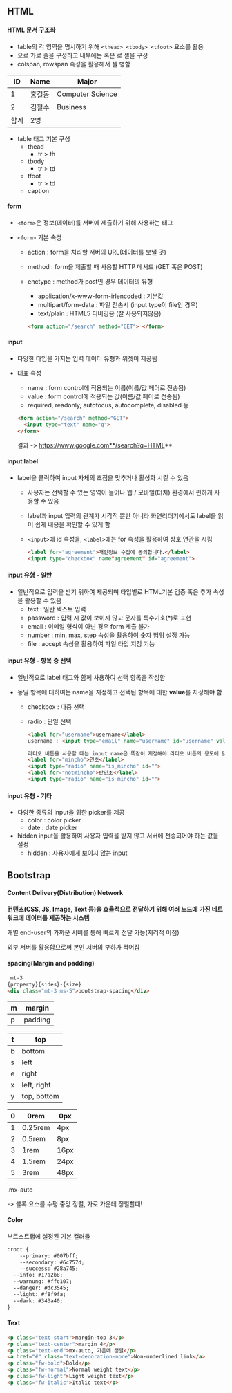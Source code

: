 ## HTML

#### HTML 문서 구조화

- table의 각 영역을 명시하기 위해 `<thead> <tbody> <tfoot>` 요소를 활용
- 으로 가로 줄을 구성하고 내부에는 혹은 로 셀을 구성
- colspan, rowspan 속성을 활용해서 셀 병함

| ID   | Name   | Major            |
| ---- | ------ | ---------------- |
| 1    | 홍길동 | Computer Science |
| 2    | 김철수 | Business         |
| 합계 | 2명    |                  |

- table 태그 기본 구성
  - thead
    - tr > th
  - tbody
    - tr > td
  - tfoot
    - tr > td
  - caption



#### form

- `<form>`은 정보(데이터)를 서버에 제출하기 위해 사용하는 태그

- `<form>` 기본 속성

  - action : form을 처리할 서버의 URL(데이터를 보낼 곳)

  - method : form을 제출할 때 사용할 HTTP 메서드 (GET 혹은 POST)

  - enctype : method가 post인 경우 데이터의 유형

    - application/x-www-form-irlencoded : 기본값
    - multipart/form-data : 파일 전송시 (input type이 file인 경우)
    - text/plain : HTML5 디버깅용 (잘 사용되지않음)

    ```html
    <form action="/search" method="GET"> </form> 
    ```



#### input

- 다양한 타입을 가지는 입력 데이터 유형과 위젯이 제공됨

- 대표 속성

  - name : form control에 적용되는 이름(이름/값 페어로 전송됨)
  - value : form control에 적용되는 값(이름/값 페어로 전송됨)
  - required, readonly, autofocus, autocomplete, disabled 등

  ```html
  <form action="/search" method="GET"> 
  	<input type="text" name="q">
  </form> 
  ```

  결과 -> https://www.google.com**/search?q=HTML**



#### input label

- label을 클릭하여 input 자체의 초점을 맞추거나 활성화 시킬 수 있음

  - 사용자는 선택할 수 있는 영역이 늘어나 웹 / 모바일(터치) 환경에서 편하게 사용할 수 있음

  - label과 input 입력의 관계가 시각적 뿐만 아니라 화면리더기에서도 label을 읽어 쉽게 내용을 확인할 수 있게 함

  - `<input>`에 id 속성을, `<label>`에는 for 속성을 활용하여 상호 연관을 시킴

    ```html
    <label for="agreement">개인정보 수집에 동의합니다.</label>
    <input type="checkbox" name"agreement" id="agreement">
    ```



#### input 유형 - 일반

- 일반적으로 입력을 받기 위하여 제공되며 타입별로 HTML기본 검증 혹은 추가 속성을 활용할 수 있음
  - text : 일반 텍스트 입력
  - password : 입력 시 값이 보이지 않고 문자를 특수기호(*)로 표현
  - email : 이메일 형식이 아닌 경우 form 제출 불가
  - number : min, max, step 속성을 활용하여 숫자 범위 설정 가능
  - file : accept 속성을 활용하여 파일 타입 지정 기능



#### input 유형 - 항목 중 선택

- 일반적으로 label 태그와 함께 사용하여 선택 항목을 작성함

- 동일 항목에 대하여는 name을 지정하고 선택된 항목에 대한 **value**를 지정해야 함

  - checkbox : 다중 선택

  - radio : 단일 선택

    ```html
    <label for="username">username</label>
    username : <input type="email" name="username" id="username" value="fx887722@naver.com">
    
    라디오 버튼을 사용할 때는 input name은 똑같이 지정해야 라디오 버튼의 용도에 맞게 동작이 가능 
    <label for="mincho">민초</label>
    <input type="radio" name="is_mincho" id="">
    <label for="notmincho">반민초</label>
    <input type="radio" name="is_mincho" id="">
    ```



#### input 유형 - 기타

- 다양한 종류의 input을 위한 picker를 제공
  - color : color picker
  - date : date picker
- hidden input을 활용하여 사용자 입력을 받지 않고 서버에 전송되어야 하는 값을 설정
  - hidden : 사용자에게 보이지 않는 input



## Bootstrap

#### Content Delivery(Distribution) Network

**컨텐츠(CSS, JS, Image, Text 등)을 효율적으로 전달하기 위해 여러 노드에 가진 네트워크에 데이터를 제공하는 시스템**

개별 end-user의 가까운 서버를 통해 빠르게 전달 가능(지리적 이점)

외부 서버를 활용함으로써 본인 서버의 부하가 적어짐



#### spacing(Margin and padding)

```html
 mt-3
{property}{sides}-{size}
<div class="mt-3 ms-5">bootstrap-spacing</div>
```

| m    | margin  |
| ---- | ------- |
| p    | padding |

| t    | top         |
| ---- | ----------- |
| b    | bottom      |
| s    | left        |
| e    | right       |
| x    | left, right |
| y    | top, bottom |

| 0    | 0rem    | 0px  |
| ---- | ------- | ---- |
| 1    | 0.25rem | 4px  |
| 2    | 0.5rem  | 8px  |
| 3    | 1rem    | 16px |
| 4    | 1.5rem  | 24px |
| 5    | 3rem    | 48px |

.mx-auto

-> 블록 요소를 수평 중앙 정렬, 가로 가운데 정렬할때!



#### Color

부트스트랩에 설정된 기본 컬러들

```html
:root {
	--primary: #007bff;
	--secondary: #6c757d;
	--success: #28a745;
  --info: #17a2b8;
  --warnung: #ffc107;
  --danger: #dc3545;
  --light: #f8f9fa;
  --dark: #343a40;
}
```



#### Text

```html
<p class="text-start">margin-top 3</p>
<p class="text-center">margin 4</p>
<p class="text-end">mx-auto, 가운데 정렬</p>
<a href="#" class="text-decoration-none">Non-underlined link</a>
<p class="fw-bold">Bold</p>
<p class="fw-normal">Normal weight text</p>
<p class="fw-light">Light weight text</p>
<p class="fw-italic">Italic text</p>
```